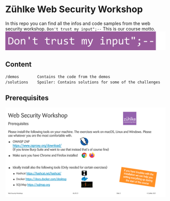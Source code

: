 # Zühlke Web Security Workshop

In this repo you can find all the infos and code samples from the web security workshop. `Don't trust my input";--` This is our course motto.
![Sticker](Sticker.png "Sticker")

## Content

```txt
/demos        Contains the code from the demos
/solutions    Spoiler: Contains solutions for some of the challenges
```

## Prerequisites

![Prerequisites](Prerequisites.png "Prerequisites")